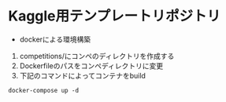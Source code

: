 # Kaggle用テンプレートリポジトリ

- dockerによる環境構築
1. competitions/にコンペのディレクトリを作成する
2. Dockerfileのパスをコンペディレクトリに変更
3. 下記のコマンドによってコンテナをbuild
```
docker-compose up -d
```